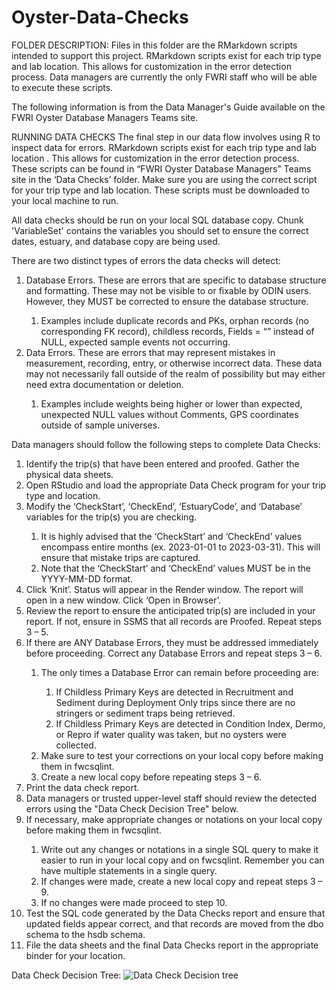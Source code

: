 # Oyster-Data-Checks

FOLDER DESCRIPTION:
Files in this folder are the RMarkdown scripts intended to support this project. RMarkdown scripts exist for each trip type and lab location. This allows for customization in the error detection process. Data managers are currently the only FWRI staff who will be able to execute these scripts.

The following information is from the Data Manager's Guide available on the FWRI Oyster Database Managers Teams site.

RUNNING DATA CHECKS
The final step in our data flow involves using R to inspect data for errors. RMarkdown scripts exist for each trip type and lab location . This allows for customization in the error detection process. These scripts can be found in “FWRI Oyster Database Managers” Teams site in the ‘Data Checks’ folder. Make sure you are using the correct script for your trip type and lab location. These scripts must be downloaded to your local machine to run.

All data checks should be run on your local SQL database copy. Chunk 'VariableSet' contains the variables you should set to ensure the correct dates, estuary, and database copy are being used. 

There are two distinct types of errors the data checks will detect: 
<ol><li>Database Errors. These are errors that are specific to database structure and formatting. These may not be visible to or fixable by ODIN users. However, they MUST be corrected to ensure the database structure.</li> 
	<ol><li>Examples include duplicate records and PKs, orphan records (no corresponding FK record), childless records, Fields = “” instead of NULL, expected sample events not occurring.</li></ol>
<li>Data Errors. These are errors that may represent mistakes in measurement, recording, entry, or otherwise incorrect data. These data may not necessarily fall outside of the realm of possibility but may either need extra documentation or deletion.</li>
	<ol><li>Examples include weights being higher or lower than expected, unexpected NULL values without Comments, GPS coordinates outside of sample universes.</li></ol>
</ol>

Data managers should follow the following steps to complete Data Checks:
<ol><li>Identify the trip(s) that have been entered and proofed. Gather the physical data sheets.</li>
<li>Open RStudio and load the appropriate Data Check program for your trip type and location.</li>
<li>Modify the ‘CheckStart’, ‘CheckEnd’, ‘EstuaryCode’, and ‘Database’ variables for the trip(s) you are checking.</li>
	<ol><li>It is highly advised that the ‘CheckStart’ and ‘CheckEnd’ values encompass entire months (ex. 2023-01-01 to 2023-03-31). This will ensure that mistake trips are captured.</li>
	<li>Note that the ‘CheckStart’ and ‘CheckEnd’ values MUST be in the YYYY-MM-DD format.</li></ol>
<li>Click ‘Knit’. Status will appear in the Render window. The report will open in a new window. Click ‘Open in Browser’.</li>
<li>Review the report to ensure the anticipated trip(s) are included in your report. If not, ensure in SSMS that all records are Proofed. Repeat steps 3 – 5.</li>
<li>If there are ANY Database Errors, they must be addressed immediately before proceeding. Correct any Database Errors and repeat steps 3 – 6.</li>
	<ol><li>The only times a Database Error can remain before proceeding are:</li> 
		<ol><li>If Childless Primary Keys are detected in Recruitment and Sediment during Deployment Only trips since there are no stringers or sediment traps being retrieved.</li>
		<li>If Childless Primary Keys are detected in Condition Index, Dermo, or Repro if water quality was taken, but no oysters were collected.</li></ol>
	<li>Make sure to test your corrections on your local copy before making them in fwcsqlint.</li>
	<li>Create a new local copy before repeating steps 3 – 6.</li></ol>
<li>Print the data check report.</li>
<li>Data managers or trusted upper-level staff should review the detected errors using the "Data Check Decision Tree" below.</li>
<li>If necessary, make appropriate changes or notations on your local copy before making them in fwcsqlint.</li>
	<ol><li>Write out any changes or notations in a single SQL query to make it easier to run in your local copy and on fwcsqlint. Remember you can have multiple statements in a single query.</li> 
	<li>If changes were made, create a new local copy and repeat steps 3 – 9.</li>  
	<li>If no changes were made proceed to step 10.</li></ol>
<li>Test the SQL code generated by the Data Checks report and ensure that updated fields appear correct, and that records are moved from the dbo schema to the hsdb schema.</li>
<li>File the data sheets and the final Data Checks report in the appropriate binder for your location.</li>
</ol>

Data Check Decision Tree:
![Data Check Decision tree](https://github.com/matthewdavis2985/Oyster-Data-Checks/assets/149615191/fdacb0f0-7674-44ee-87d4-a3bd73cbc5d0)
